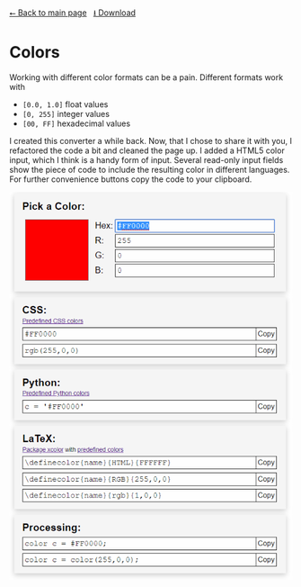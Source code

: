 [⭠ Back to main page](https://github.com/JonasKoenig/CodeOnMyMind) &nbsp;
[⭳ Download](https://minhaskamal.github.io/DownGit/#/home?url=https:%2F%2Fgithub.com%2FJonasKoenig%2FCodeOnMyMind%2Ftree%2Fmaster%2Fprojects%2Fcolors)

# Colors

Working with different color formats can be a pain. Different formats work with

- `[0.0, 1.0]` float values
- `[0, 255]` integer values
- `[00, FF]` hexadecimal values

I created this converter a while back. Now, that I chose to share it with you, I refactored the code a bit and cleaned the page up. I added a HTML5 color input, which I think is a handy form of input. Several read-only input fields show the piece of code to include the resulting color in different languages. For further convenience buttons copy the code to your clipboard.

![color converter](./colors.gif)
